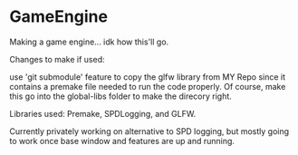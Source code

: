 # GameEngine
Making a game engine... idk how this'll go. 

Changes to make if used:

use 'git submodule' feature to copy the glfw library from MY Repo since it contains a premake file needed to run the code properly. Of course, make this go into the global-libs folder to make the direcory right. 


Libraries used: Premake, SPDLogging, and GLFW. 

Currently privately working on alternative to SPD logging, but mostly going to work once base window and features are up and running. 


